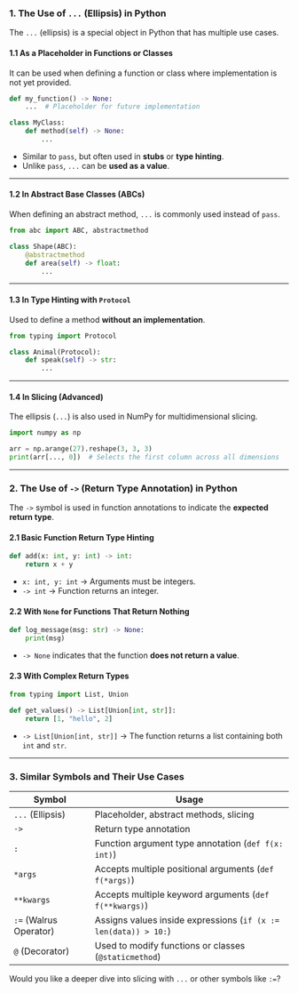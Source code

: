 ### **1. The Use of `...` (Ellipsis) in Python**  

The `...` (ellipsis) is a special object in Python that has multiple use cases.

#### **1.1 As a Placeholder in Functions or Classes**
It can be used when defining a function or class where implementation is not yet provided.

```python
def my_function() -> None:
    ...  # Placeholder for future implementation

class MyClass:
    def method(self) -> None:
        ...
```
- Similar to `pass`, but often used in **stubs** or **type hinting**.
- Unlike `pass`, `...` can be **used as a value**.

---

#### **1.2 In Abstract Base Classes (ABCs)**
When defining an abstract method, `...` is commonly used instead of `pass`.

```python
from abc import ABC, abstractmethod

class Shape(ABC):
    @abstractmethod
    def area(self) -> float:
        ...
```

---

#### **1.3 In Type Hinting with `Protocol`**
Used to define a method **without an implementation**.

```python
from typing import Protocol

class Animal(Protocol):
    def speak(self) -> str:
        ...
```

---

#### **1.4 In Slicing (Advanced)**
The ellipsis (`...`) is also used in NumPy for multidimensional slicing.

```python
import numpy as np

arr = np.arange(27).reshape(3, 3, 3)
print(arr[..., 0])  # Selects the first column across all dimensions
```

---

### **2. The Use of `->` (Return Type Annotation) in Python**  
The `->` symbol is used in function annotations to indicate the **expected return type**.

#### **2.1 Basic Function Return Type Hinting**
```python
def add(x: int, y: int) -> int:
    return x + y
```
- `x: int, y: int` → Arguments must be integers.
- `-> int` → Function returns an integer.

#### **2.2 With `None` for Functions That Return Nothing**
```python
def log_message(msg: str) -> None:
    print(msg)
```
- `-> None` indicates that the function **does not return a value**.

#### **2.3 With Complex Return Types**
```python
from typing import List, Union

def get_values() -> List[Union[int, str]]:
    return [1, "hello", 2]
```
- `-> List[Union[int, str]]` → The function returns a list containing both `int` and `str`.

---

### **3. Similar Symbols and Their Use Cases**
| Symbol | Usage |
|--------|-------|
| `...` (Ellipsis) | Placeholder, abstract methods, slicing |
| `->` | Return type annotation |
| `:` | Function argument type annotation (`def f(x: int)`) |
| `*args` | Accepts multiple positional arguments (`def f(*args)`) |
| `**kwargs` | Accepts multiple keyword arguments (`def f(**kwargs)`) |
| `:=` (Walrus Operator) | Assigns values inside expressions (`if (x := len(data)) > 10:`) |
| `@` (Decorator) | Used to modify functions or classes (`@staticmethod`) |

Would you like a deeper dive into slicing with `...` or other symbols like `:=`?